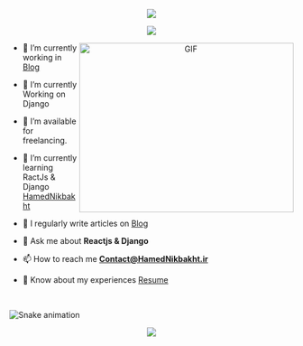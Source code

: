 <p align = "center">
  <img src="https://github.com/sourabmaity/sourabmaity/blob/main/header_.png">
</p>


<p align = "center">
  <img src="https://user-images.githubusercontent.com/73097560/115834477-dbab4500-a447-11eb-908a-139a6edaec5c.gif"></a>
</p>  


<a target="_blank" align="center">
  <img align="right" top="500" height="300" width="380" alt="GIF" src="https://media.giphy.com/media/SWoSkN6DxTszqIKEqv/giphy.gif">
</a>


- 🔭 I’m currently working in <a href="https://HamedNikbakht.github.io" target="blank">Blog</a>

- 🌱 I’m currently Working on Django

- 🤝 I’m available for freelancing.

- 🌱 I’m currently learning RactJs & Django <a href="https://github.com/HamedNikbakht" target="blank">HamedNikbakht</a>

- 📝 I regularly write articles on  <a href="https://HamedNikbakht.github.io" target="blank">Blog</a>

- 💬 Ask me about **Reactjs & Django**

- 📫 How to reach me **Contact@HamedNikbakht.ir**

- 📄 Know about my experiences <a href="https://HamedNikbakht.github.io" target="blank">Resume</a>
<br/>

  ![Snake animation](https://github.com/mlarasusan/mlarasusan/blob/output/github-contribution-grid-snake.svg)

<p align = "center">
  <img src="https://user-images.githubusercontent.com/73097560/115834477-dbab4500-a447-11eb-908a-139a6edaec5c.gif"></a>
</p>  







































